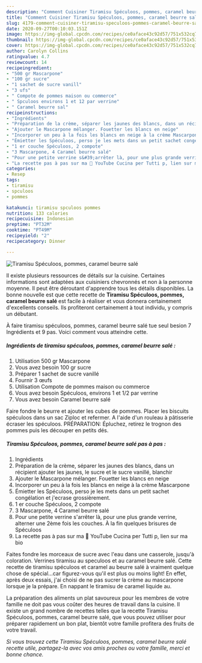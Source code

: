 ```yaml
---
description: "Comment Cuisiner Tiramisu Spéculoos, pommes, caramel beurre salé"
title: "Comment Cuisiner Tiramisu Spéculoos, pommes, caramel beurre salé"
slug: 4179-comment-cuisiner-tiramisu-speculoos-pommes-caramel-beurre-sale
date: 2020-09-27T00:10:03.151Z
image: https://img-global.cpcdn.com/recipes/ce0aface43c92d57/751x532cq70/tiramisu-speculoos-pommes-caramel-beurre-sale-photo-principale-de-la-recette.jpg
thumbnail: https://img-global.cpcdn.com/recipes/ce0aface43c92d57/751x532cq70/tiramisu-speculoos-pommes-caramel-beurre-sale-photo-principale-de-la-recette.jpg
cover: https://img-global.cpcdn.com/recipes/ce0aface43c92d57/751x532cq70/tiramisu-speculoos-pommes-caramel-beurre-sale-photo-principale-de-la-recette.jpg
author: Carolyn Collins
ratingvalue: 4.7
reviewcount: 14
recipeingredient:
- "500 gr Mascarpone"
- "100 gr sucre"
- "1 sachet de sucre vanill"
- "3 ufs"
- " Compote de pommes maison ou commerce"
- " Spculoos environs 1 et 12 par verrine"
- " Caramel beurre sal"
recipeinstructions:
- "Ingrédients"
- "Préparation de la crème, séparer les jaunes des blancs, dans un récipient ajouter les jaunes, le sucre et le sucre vanillé, blanchir"
- "Ajouter le Mascarpone mélanger. Fouetter les blancs en neige"
- "Incorporer un peu à la fois les blancs en neige à la crème Mascarpone"
- "Émietter les Spéculoos, perso je les mets dans un petit sachet congélation et j&#39;ecrase grossièrement."
- "1 er couche Spéculoos, 2 compote"
- "3 Mascarpone, 4 Caramel beurre salé"
- "Pour une petite verrine s&#39;arrêter là, pour une plus grande verrine, alterner une 2ème fois les couches. À la fin quelques brisures de Spéculoos"
- "La recette pas à pas sur ma 🔗 YouTube Cucina per Tutti p, lien sur ma bio"
categories:
- Resep
tags:
- tiramisu
- spculoos
- pommes

katakunci: tiramisu spculoos pommes 
nutrition: 133 calories
recipecuisine: Indonesian
preptime: "PT32M"
cooktime: "PT49M"
recipeyield: "2"
recipecategory: Dinner

---
```



![Tiramisu Spéculoos, pommes, caramel beurre salé](https://img-global.cpcdn.com/recipes/ce0aface43c92d57/751x532cq70/tiramisu-speculoos-pommes-caramel-beurre-sale-photo-principale-de-la-recette.jpg)

Il existe plusieurs ressources de détails sur la cuisine. Certaines informations sont adaptées aux cuisiniers chevronnés et non à la personne moyenne. Il peut être déroutant d'apprendre tous les détails disponibles. La bonne nouvelle est que cette recette de <strong> Tiramisu Spéculoos, pommes, caramel beurre salé </strong> est facile à réaliser et vous donnera certainement d'excellents conseils. Ils profiteront certainement à tout individu, y compris un débutant.

<!--inarticleads1-->

À faire tiramisu spéculoos, pommes, caramel beurre salé tue seul besion 7 Ingrédients et 9 pas. Voici comment vous atteindre cette.

##### Ingrédients de tiramisu spéculoos, pommes, caramel beurre salé :

1. Utilisation 500 gr Mascarpone
1. Vous avez besoin 100 gr sucre
1. Préparer 1 sachet de sucre vanillé
1. Fournir 3 œufs
1. Utilisation  Compote de pommes maison ou commerce
1. Vous avez besoin  Spéculoos, environs 1 et 1/2 par verrine
1. Vous avez besoin  Caramel beurre salé


Faire fondre le beurre et ajouter les cubes de pommes. Placer les biscuits spéculoos dans un sac Ziploc et refermer. A l&#39;aide d&#39;un rouleau à pâtisserie écraser les spéculoos. PRÉPARATION: Épluchez, retirez le trognon des pommes puis les découper en petits dés. 

<!--inarticleads2-->

##### Tiramisu Spéculoos, pommes, caramel beurre salé pas à pas :

1. Ingrédients
1. Préparation de la crème, séparer les jaunes des blancs, dans un récipient ajouter les jaunes, le sucre et le sucre vanillé, blanchir
1. Ajouter le Mascarpone mélanger. Fouetter les blancs en neige
1. Incorporer un peu à la fois les blancs en neige à la crème Mascarpone
1. Émietter les Spéculoos, perso je les mets dans un petit sachet congélation et j&#39;ecrase grossièrement.
1. 1 er couche Spéculoos, 2 compote
1. 3 Mascarpone, 4 Caramel beurre salé
1. Pour une petite verrine s&#39;arrêter là, pour une plus grande verrine, alterner une 2ème fois les couches. À la fin quelques brisures de Spéculoos
1. La recette pas à pas sur ma 🔗 YouTube Cucina per Tutti p, lien sur ma bio


Faites fondre les morceaux de sucre avec l&#39;eau dans une casserole, jusqu&#39;à coloration. Verrines tiramisu au speculoos et au caramel beurre salé. Cette recette de tiramisu spéculoos et caramel au beurre salé à vraiment quelque chose de spécial…car figurez-vous qu&#39;il est plus ou moins light! En effet, après deux essais, j&#39;ai choisi de ne pas sucrer la crème au mascarpone lorsque je la prépare. En nappant le tiramisu de caramel liquide au. 

<!--inarticleads1-->

<p>
La préparation des aliments un plat savoureux pour les membres de votre famille ne doit pas vous coûter des heures de travail dans la cuisine. Il existe un grand nombre de recettes telles que la recette Tiramisu Spéculoos, pommes, caramel beurre salé, que vous pouvez utiliser pour préparer rapidement un bon plat, bientôt votre famille profitera des fruits de votre travail.
</p>

<p>
<i>Si vous trouvez cette Tiramisu Spéculoos, pommes, caramel beurre salé recette utile, partagez-la avec vos amis proches ou votre famille, merci et bonne chance.</i>
</p>
